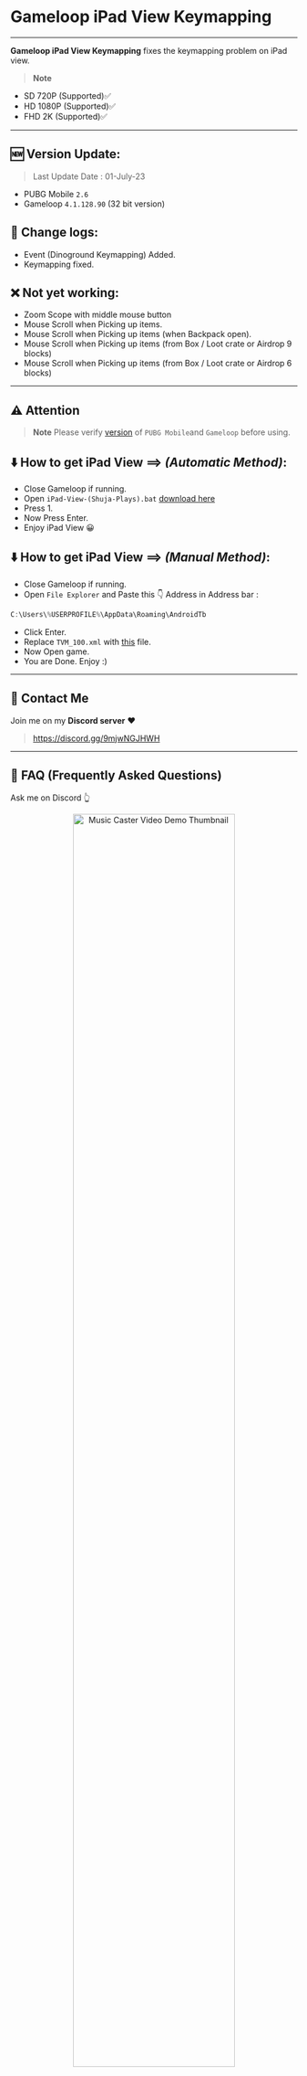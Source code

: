 # Gameloop iPad View Keymapping

---

**Gameloop iPad View Keymapping** fixes the keymapping problem on iPad view. 
> **Note**
- SD 720P (Supported)✅
- HD 1080P (Supported)✅
- FHD 2K (Supported)✅
---

## 🆕 Version Update:
> Last Update Date : 01-July-23
- PUBG Mobile `2.6`
- Gameloop `4.1.128.90` (32 bit version)

## 📜 Change logs:

- Event (Dinoground Keymapping) Added.
- Keymapping fixed.

## ❌ Not yet working:

- Zoom Scope with middle mouse button
- Mouse Scroll when Picking up items.
- Mouse Scroll when Picking up items (when Backpack open).
- Mouse Scroll when Picking up items (from Box / Loot crate or Airdrop 9 blocks)
- Mouse Scroll when Picking up items (from Box / Loot crate or Airdrop 6 blocks)
---

## ⚠️ Attention

> **Note**
> Please verify [version](https://github.com/cool-dev-code/Gameloop-iPad-view-Keymapping/blob/main/Readme.md#version-update) of `PUBG Mobile`and `Gameloop` before using.

## ⬇️ How to get iPad View ==> *(Automatic Method)*:

- Close Gameloop if running.
- Open `iPad-View-(Shuja-Plays).bat` [download here](https://github.com/cool-dev-code/Gameloop-Pro-Keymapping/releases)
- Press 1.
- Now Press Enter.
- Enjoy iPad View 😀

## ⬇️ How to get iPad View ==> *(Manual Method)*:

- Close Gameloop if running.
- Open `File Explorer` and Paste this 👇 Address in Address bar : 
```js
C:\Users\%USERPROFILE%\AppData\Roaming\AndroidTb
```
- Click Enter.
- Replace `TVM_100.xml` with [this](https://github.com/cool-dev-code/Gameloop-iPad-view-Keymapping/releases) file.
- Now Open game.
- You are Done. Enjoy :)

---
## 💬 Contact Me
Join me on my **Discord server** ❤️
> https://discord.gg/9mjwNGJHWH
---
## 🤔 FAQ (Frequently Asked Questions)
Ask me on Discord 👆

<a href="https://youtu.be/5xwHkLPgvtQ" title="Music Caster Video Demo">
  <p align="center">
    <img width="75%" src="https://img.youtube.com/vi/5xwHkLPgvtQ/maxresdefault.jpg" alt="Music Caster Video Demo Thumbnail"/>
  </p>
</a>
